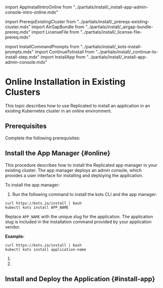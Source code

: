 import AppInstallIntroOnline from "../partials/install/_install-app-admin-console-intro-online.mdx"

import PrereqsExistingCluster from "../partials/install/_prereqs-existing-cluster.mdx"
import AirGapBundle from "../partials/install/_airgap-bundle-prereq.mdx"
import LicenseFile from "../partials/install/_license-file-prereq.mdx"

import InstallCommandPrompts from "../partials/install/_kots-install-prompts.mdx"
import ContinueToInstall from "../partials/install/_continue-to-install-step.mdx"
import InstallApp from "../partials/install/_install-app-admin-console.mdx"

# Online Installation in Existing Clusters

This topic describes how to use Replicated to install an application in an existing Kubernetes cluster in an online environment.

## Prerequisites

Complete the following prerequisites:

<PrereqsExistingCluster/> 
<LicenseFile/>

## Install the App Manager {#online}

This procedure describes how to install the Replicated app manager in your existing cluster. The app manager deploys an admin console, which provides a user interface for installing and deploying the application.

To install the app manager:

1. Run the following command to install the kots CLI and the app manager:

  ```shell
  curl https://kots.io/install | bash
  kubectl kots install APP_NAME
  ``` 
  Replace `APP_NAME` with the unique slug for the application. The application slug is included in the installation command provided by your application vendor.

  **Example:**

  ```shell
  curl https://kots.io/install | bash
  kubectl kots install application-name
  ``` 

1. <InstallCommandPrompts/>

1. <ContinueToInstall/>

## Install and Deploy the Application {#install-app} 

<AppInstallIntroOnline/>

<AppInstall/>